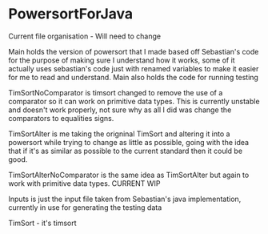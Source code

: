 # PowersortForJava

Current file organisation - Will need to change

Main holds the version of powersort that I made based off Sebastian's code for the purpose of making sure I understand how it works,
some of it actually uses sebastian's code just with renamed variables to make it easier for me to read and understand. Main also holds the code for running testing

TimSortNoComparator is timsort changed to remove the use of a comparator so it can work on primitive data types. This is currently unstable and doesn't
work properly, not sure why as all I did was change the comparators to equalities signs.

TimSortAlter is me taking the origninal TimSort and altering it into a powersort while trying to change as little as possible, going with the idea that if
it's as similar as possible to the current standard then it could be good.

TimSortAlterNoComparator is the same idea as TimSortAlter but again to work with primitive data types. CURRENT WIP

Inputs is just the input file taken from Sebastian's java implementation, currently in use for generating the testing data 

TimSort - it's timsort

